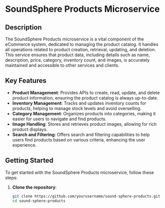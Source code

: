 # SoundSphere Products Microservice

## Description
The SoundSphere Products microservice is a vital component of the eCommerce system, dedicated to managing the product catalog. It handles all operations related to product creation, retrieval, updating, and deletion. This service ensures that product data, including details such as name, description, price, category, inventory count, and images, is accurately maintained and accessible to other services and clients.

## Key Features
- **Product Management**: Provides APIs to create, read, update, and delete product information, ensuring the product catalog is always up-to-date.
- **Inventory Management**: Tracks and updates inventory counts for products, helping to manage stock levels and avoid overselling.
- **Category Management**: Organizes products into categories, making it easier for users to navigate and find products.
- **Image Handling**: Stores and retrieves product images, allowing for rich product displays.
- **Search and Filtering**: Offers search and filtering capabilities to help users find products based on various criteria, enhancing the user experience.

## Getting Started
To get started with the SoundSphere Products microservice, follow these steps:

1. **Clone the repository**:
   ```bash
   git clone https://github.com/yourusername/sound-sphere-products.git
   cd sound-sphere-products
